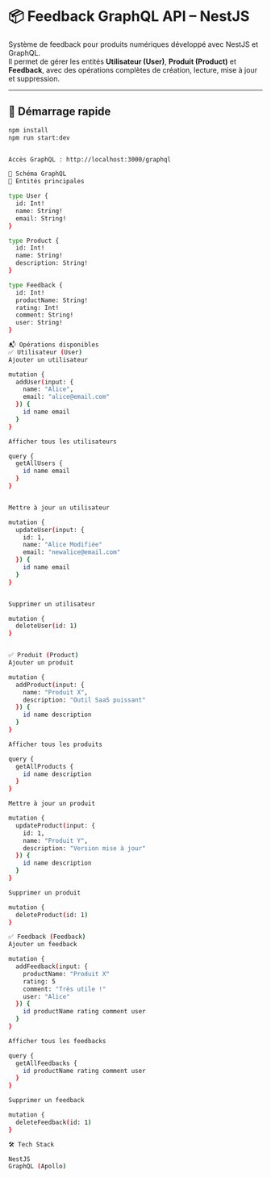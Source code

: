 # 📦 Feedback GraphQL API – NestJS

Système de feedback pour produits numériques développé avec NestJS et GraphQL.  
Il permet de gérer les entités **Utilisateur (User)**, **Produit (Product)** et **Feedback**, avec des opérations complètes de création, lecture, mise à jour et suppression.

---

## 🚀 Démarrage rapide

```bash
npm install
npm run start:dev


Accès GraphQL : http://localhost:3000/graphql

📌 Schéma GraphQL
🎯 Entités principales

type User {
  id: Int!
  name: String!
  email: String!
}

type Product {
  id: Int!
  name: String!
  description: String!
}

type Feedback {
  id: Int!
  productName: String!
  rating: Int!
  comment: String!
  user: String!
}

📬 Opérations disponibles
✅ Utilisateur (User)
Ajouter un utilisateur

mutation {
  addUser(input: {
    name: "Alice",
    email: "alice@email.com"
  }) {
    id name email
  }
}

Afficher tous les utilisateurs

query {
  getAllUsers {
    id name email
  }
}


Mettre à jour un utilisateur

mutation {
  updateUser(input: {
    id: 1,
    name: "Alice Modifiée"
    email: "newalice@email.com"
  }) {
    id name email
  }
}


Supprimer un utilisateur

mutation {
  deleteUser(id: 1)
}


✅ Produit (Product)
Ajouter un produit

mutation {
  addProduct(input: {
    name: "Produit X",
    description: "Outil SaaS puissant"
  }) {
    id name description
  }
}

Afficher tous les produits

query {
  getAllProducts {
    id name description
  }
}

Mettre à jour un produit

mutation {
  updateProduct(input: {
    id: 1,
    name: "Produit Y",
    description: "Version mise à jour"
  }) {
    id name description
  }
}

Supprimer un produit

mutation {
  deleteProduct(id: 1)
}

✅ Feedback (Feedback)
Ajouter un feedback

mutation {
  addFeedback(input: {
    productName: "Produit X"
    rating: 5
    comment: "Très utile !"
    user: "Alice"
  }) {
    id productName rating comment user
  }
}

Afficher tous les feedbacks

query {
  getAllFeedbacks {
    id productName rating comment user
  }
}

Supprimer un feedback

mutation {
  deleteFeedback(id: 1)
}

🛠 Tech Stack

NestJS
GraphQL (Apollo)
